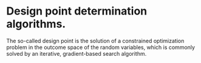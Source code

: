 # Design point determination algorithms.

The so-called design point is the solution of a constrained optimization problem in the outcome space of the random variables, which is commonly solved by an iterative, gradient-based search algorithm.
